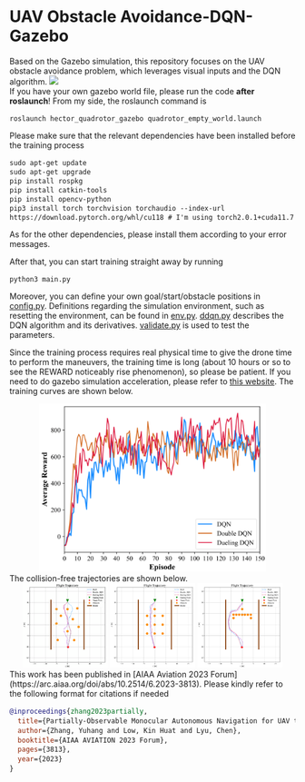 # UAV Obstacle Avoidance-DQN-Gazebo
Based on the Gazebo simulation, this repository focuses on the UAV obstacle avoidance problem, which leverages visual inputs and the DQN algorithm.
![](Record/Image/Trajectory.gif)  
If you have your own gazebo world file, please run the code **after roslaunch**! From my side, the roslaunch command is
```
roslaunch hector_quadrotor_gazebo quadrotor_empty_world.launch
```
Please make sure that the relevant dependencies have been installed before the training process
```
sudo apt-get update
sudo apt-get upgrade
pip install rospkg
pip install catkin-tools
pip install opencv-python
pip3 install torch torchvision torchaudio --index-url https://download.pytorch.org/whl/cu118 # I'm using torch2.0.1+cuda11.7
```
As for the other dependencies, please install them according to your error messages.  

After that, you can start training straight away by running
```
python3 main.py
```
Moreover, you can define your own goal/start/obstacle positions in [config.py](./config.py). Definitions regarding the simulation environment, such as resetting the environment, can be found in [env.py](./env,py). [ddqn.py](./ddqn.py) describes the DQN algorithm and its derivatives. [validate.py](./validate.py) is used to test the parameters.

Since the training process requires real physical time to give the drone time to perform the maneuvers, the training time is long (about 10 hours or so to see the REWARD noticeably rise phenomenon), so please be patient. If you need to do gazebo simulation acceleration, please refer to [this website](https://answers.gazebosim.org//question/12477/speeding-up-gazebo-physics-simulation-considering-ros-plugin-usage/). The training curves are shown below.
<div align="center">
  <img src="Record/Image/Reward_Comparison-1.png" alt="Reward Comparison" width="400">
</div>
The collision-free trajectories are shown below.
<div align="center">
    <img src="Record/Image/Tra_Env1-1.png" alt="Tra1" width="150">
    <img src="Record/Image/Tra_Env2-1.png" alt="Tra2" width="150">
    <img src="Record/Image/Tra_Env3-1.png" alt="Tra3" width="150">
</div>
This work has been published in [AIAA Aviation 2023 Forum](https://arc.aiaa.org/doi/abs/10.2514/6.2023-3813). Please kindly refer to the following format for citations if needed

```bibtex
@inproceedings{zhang2023partially,
  title={Partially-Observable Monocular Autonomous Navigation for UAV through Deep Reinforcement Learning},
  author={Zhang, Yuhang and Low, Kin Huat and Lyu, Chen},
  booktitle={AIAA AVIATION 2023 Forum},
  pages={3813},
  year={2023}
}
```

